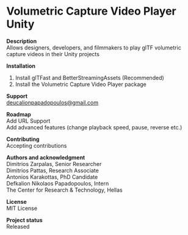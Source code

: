 # Volumetric Capture Video Player Unity

**Description** <br>
Allows designers, developers, and filmmakers to play glTF volumetric capture videos in their Unity projects

**Installation** <br>
1. Install glTFast and BetterStreamingAssets (Recommended)
2. Install the Volumetric Capture Video Player package

**Support** <br>
deucalionpapadopoulos@gmail.com

**Roadmap** <br>
Add URL Support <br>
Add advanced features (change playback speed, pause, reverse etc.)

**Contributing** <br>
Accepting contributions

**Authors and acknowledgment** <br>
Dimitrios Zarpalas, Senior Researcher <br>
Dimitrios Pattas, Research Associate <br>
Antonios Karakottas, PhD Candidate <br>
Defkalion Nikolaos Papadopoulos, Intern <br>
The Center for Research & Technology, Hellas

**License** <br>
MIT License

**Project status** <br>
Released
